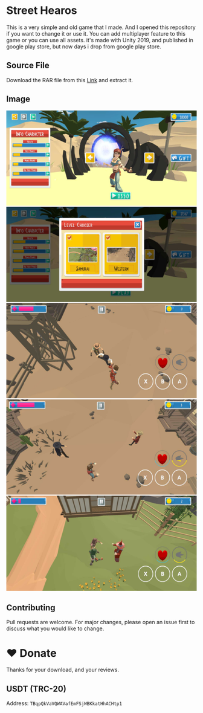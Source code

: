 # Street Hearos

This is a very simple and old game that I made. And I opened this repository if you want to change it or use it. You can add multiplayer feature to this game or you can use all assets. it's made with Unity 2019, and published in google play store, but now days i drop from google play store.

## Source File

Download the RAR file from this [Link](https://mega.nz/file/jBo0TISa#6Y2nURAmZo3eh-DCDpHx6hItuswQ_cG09LKrafjOxgE) and extract it.

## Image

![image info](https://github.com/MG273/Street-Heroes/blob/main/Image%20Game/1.jpg?raw=true)
![image info](https://github.com/MG273/Street-Heroes/blob/main/Image%20Game/2.jpg?raw=true)
![image info](https://github.com/MG273/Street-Heroes/blob/main/Image%20Game/3.jpg?raw=true)
![image info](https://github.com/MG273/Street-Heroes/blob/main/Image%20Game/4.jpg?raw=true)
![image info](https://github.com/MG273/Street-Heroes/blob/main/Image%20Game/5.jpg?raw=true)

## Contributing

Pull requests are welcome. For major changes, please open an issue first
to discuss what you would like to change.

# ❤️ Donate
Thanks for your download, and your reviews.
## USDT (TRC-20)
Address: `TBqpQkVaVQWAVafEmFSjWBKkatHhACHtp1`
